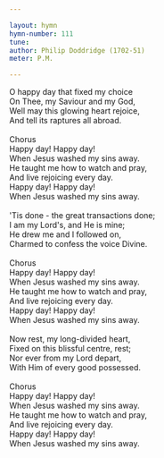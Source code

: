 ```yaml
---

layout: hymn
hymn-number: 111
tune: 
author: Philip Doddridge (1702-51)
meter: P.M.

---
```

O happy day that fixed my choice<br>On Thee, my Saviour and my God,<br>Well may this glowing heart rejoice,<br>And tell its raptures all abroad.<br><br>Chorus<br>Happy day! Happy day!<br>When Jesus washed my sins away.<br>He taught me how to watch and pray,<br>And live rejoicing every day.<br>Happy day! Happy day!<br>When Jesus washed my sins away.<br><br>'Tis done - the great transactions done;<br>I am my Lord's, and He is mine;<br>He drew me and I followed on,<br>Charmed to confess the voice Divine.<br><br>Chorus<br>Happy day! Happy day!<br>When Jesus washed my sins away.<br>He taught me how to watch and pray,<br>And live rejoicing every day.<br>Happy day! Happy day!<br>When Jesus washed my sins away.<br><br>Now rest, my long-divided heart,<br>Fixed on this blissful centre, rest;<br>Nor ever from my Lord depart,<br>With Him of every good possessed.<br><br>Chorus<br>Happy day! Happy day!<br>When Jesus washed my sins away.<br>He taught me how to watch and pray,<br>And live rejoicing every day.<br>Happy day! Happy day!<br>When Jesus washed my sins away.<br><br><br>

